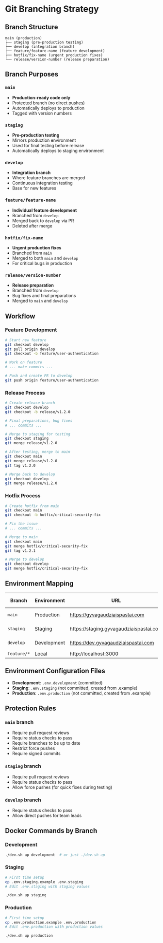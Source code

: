 # Git Branching Strategy

## Branch Structure

```
main (production)
├── staging (pre-production testing)
├── develop (integration branch)
├── feature/feature-name (feature development)
├── hotfix/fix-name (urgent production fixes)
└── release/version-number (release preparation)
```

## Branch Purposes

### `main` 
- **Production-ready code only**
- Protected branch (no direct pushes)
- Automatically deploys to production
- Tagged with version numbers

### `staging`
- **Pre-production testing**
- Mirrors production environment
- Used for final testing before release
- Automatically deploys to staging environment

### `develop`
- **Integration branch**
- Where feature branches are merged
- Continuous integration testing
- Base for new features

### `feature/feature-name`
- **Individual feature development**
- Branched from `develop`
- Merged back to `develop` via PR
- Deleted after merge

### `hotfix/fix-name`
- **Urgent production fixes**
- Branched from `main`
- Merged to both `main` and `develop`
- For critical bugs in production

### `release/version-number`
- **Release preparation**
- Branched from `develop`
- Bug fixes and final preparations
- Merged to `main` and `develop`

## Workflow

### Feature Development
```bash
# Start new feature
git checkout develop
git pull origin develop
git checkout -b feature/user-authentication

# Work on feature
# ... make commits ...

# Push and create PR to develop
git push origin feature/user-authentication
```

### Release Process
```bash
# Create release branch
git checkout develop
git checkout -b release/v1.2.0

# Final preparations, bug fixes
# ... commits ...

# Merge to staging for testing
git checkout staging
git merge release/v1.2.0

# After testing, merge to main
git checkout main
git merge release/v1.2.0
git tag v1.2.0

# Merge back to develop
git checkout develop
git merge release/v1.2.0
```

### Hotfix Process
```bash
# Create hotfix from main
git checkout main
git checkout -b hotfix/critical-security-fix

# Fix the issue
# ... commits ...

# Merge to main
git checkout main
git merge hotfix/critical-security-fix
git tag v1.2.1

# Merge to develop
git checkout develop  
git merge hotfix/critical-security-fix
```

## Environment Mapping

| Branch | Environment | URL | Deploy Trigger |
|--------|-------------|-----|----------------|
| `main` | Production | https://gyvagaudziaispastai.com | Automatic on merge |
| `staging` | Staging | https://staging.gyvagaudziaispastai.com | Automatic on push |
| `develop` | Development | https://dev.gyvagaudziaispastai.com | Automatic on push |
| `feature/*` | Local | http://localhost:3000 | Manual |

## Environment Configuration Files

- **Development**: `.env.development` (committed)
- **Staging**: `.env.staging` (not committed, created from .example)
- **Production**: `.env.production` (not committed, created from .example)

## Protection Rules

### `main` branch
- Require pull request reviews
- Require status checks to pass
- Require branches to be up to date
- Restrict force pushes
- Require signed commits

### `staging` branch
- Require pull request reviews
- Require status checks to pass
- Allow force pushes (for quick fixes during testing)

### `develop` branch
- Require status checks to pass
- Allow direct pushes for team leads

## Docker Commands by Branch

### Development
```bash
./dev.sh up development  # or just ./dev.sh up
```

### Staging
```bash
# First time setup
cp .env.staging.example .env.staging
# Edit .env.staging with staging values

./dev.sh up staging
```

### Production
```bash
# First time setup  
cp .env.production.example .env.production
# Edit .env.production with production values

./dev.sh up production
```